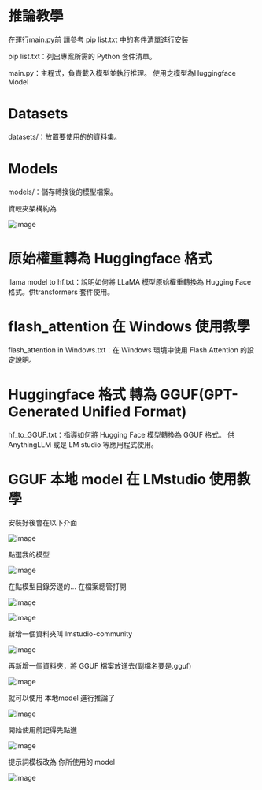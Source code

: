 # 推論教學
在運行main.py前
請參考 pip list.txt 中的套件清單進行安裝

pip list.txt：列出專案所需的 Python 套件清單。

main.py：主程式，負責載入模型並執行推理。 使用之模型為Huggingface Model


# Datasets
datasets/：放置要使用的的資料集。

# Models
models/：儲存轉換後的模型檔案。

資較夾架構約為

![image](https://github.com/user-attachments/assets/68fa7803-170f-4021-acda-2a0a5e0de7d3)



# 原始權重轉為 Huggingface 格式
llama model to hf.txt：說明如何將 LLaMA 模型原始權重轉換為 Hugging Face 格式。供transformers 套件使用。

# flash_attention 在 Windows 使用教學
flash_attention in Windows.txt：在 Windows 環境中使用 Flash Attention 的設定說明。

# Huggingface 格式 轉為 GGUF(GPT-Generated Unified Format)
hf_to_GGUF.txt：指導如何將 Hugging Face 模型轉換為 GGUF 格式。 供AnythingLLM 或是 LM studio 等應用程式使用。

# GGUF 本地 model 在 LMstudio 使用教學
安裝好後會在以下介面

![image](https://github.com/user-attachments/assets/62208e43-81fa-4ec8-bf7f-4d4786935d45)

點選我的模型

![image](https://github.com/user-attachments/assets/d6ad9180-5254-4a25-b292-4520f6ed4689)

在點模型目錄旁邊的... 在檔案總管打開

![image](https://github.com/user-attachments/assets/4a32e9f6-ef95-4c0f-a429-d81901847f96)

![image](https://github.com/user-attachments/assets/d45c6844-c57d-4ab5-a757-ad9b8153a433)

新增一個資料夾叫 lmstudio-community

![image](https://github.com/user-attachments/assets/fb528624-934d-442b-a882-5c5c23c53d80)

再新增一個資料夾，將 GGUF 檔案放進去(副檔名要是.gguf)

![image](https://github.com/user-attachments/assets/25560f3f-663b-48e4-9934-a7fcbe326b2a)

就可以使用 本地model 進行推論了

![image](https://github.com/user-attachments/assets/aec2a67c-c759-46e0-a217-76773e5ad8c2)

開始使用前記得先點進

![image](https://github.com/user-attachments/assets/824f010a-01e1-476e-8385-bd15923f3f26)

提示詞模板改為 你所使用的 model

![image](https://github.com/user-attachments/assets/b9133d82-9f80-424d-bbae-6b4ab47882b8)

